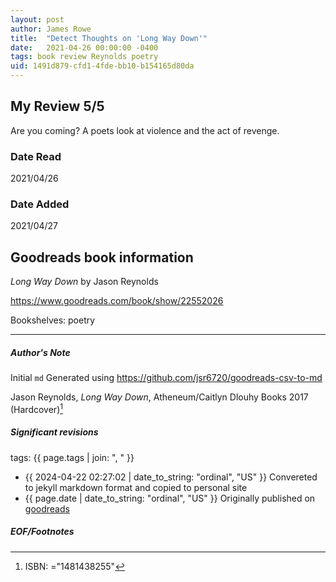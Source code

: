 ```yaml
---
layout: post
author: James Rowe
title:  "Detect Thoughts on 'Long Way Down'"
date:   2021-04-26 00:00:00 -0400
tags: book review Reynolds poetry
uid: 1491d879-cfd1-4fde-bb10-b154165d80da
---
```


<!-- highly dependent on how you personally use jekyll templates, and how you want this to show up -->
<!-- escape any jekyll keys with double brackets -->

## My Review 5/5

Are you coming? A poets look at violence and the act of revenge.

### Date Read
2021/04/26

### Date Added
2021/04/27

## Goodreads book information

*Long Way Down* by Jason Reynolds

https://www.goodreads.com/book/show/22552026

Bookshelves: poetry

---

##### Author's Note

Initial `md` Generated using https://github.com/jsr6720/goodreads-csv-to-md

Jason Reynolds, *Long Way Down*,  Atheneum/Caitlyn Dlouhy Books 2017 (Hardcover)[^1]

##### Significant revisions

tags: {{ page.tags | join: ", " }} <!-- todo move this somewhere -->

- {{ 2024-04-22 02:27:02 | date_to_string: "ordinal", "US" }} Convereted to jekyll markdown format and copied to personal site
- {{ page.date | date_to_string: "ordinal", "US" }} Originally published on [goodreads](https://www.goodreads.com)

##### EOF/Footnotes

[^1]: ISBN: ="1481438255"